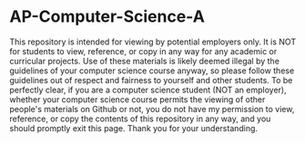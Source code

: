 # AP-Computer-Science-A

This repository is intended for viewing by potential employers only. It is NOT for students to view, reference, or copy in any way for any academic or curricular projects. Use of these materials is likely deemed illegal by the guidelines of your computer science course anyway, so please follow these guidelines out of respect and fairness to yourself and other students. To be perfectly clear, if you are a computer science student (NOT an employer), whether your computer science course permits the viewing of other people's materials on Github or not, you do not have my permission to view, reference, or copy the contents of this repository in any way, and you should promptly exit this page. Thank you for your understanding.
